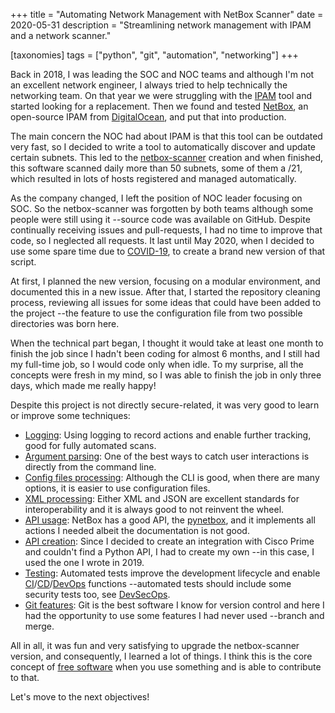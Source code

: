 +++
title = "Automating Network Management with NetBox Scanner"
date  = 2020-05-31
description = "Streamlining network management with IPAM and a network scanner."

[taxonomies]
tags = ["python", "git", "automation", "networking"]
+++

Back in 2018, I was leading the SOC and NOC teams and although I'm not an excellent network engineer, I always tried to help technically the networking team.  On that year we were struggling with the [IPAM](https://en.wikipedia.org/wiki/IP_address_management) tool and started looking for a replacement.  Then we found and tested [NetBox](https://github.com/netbox-community/netbox), an open-source IPAM from [DigitalOcean](https://www.digitalocean.com/), and put that into production.

The main concern the NOC had about IPAM is that this tool can be outdated very fast, so I decided to write a tool to automatically discover and update certain subnets.  This led to the [netbox-scanner](https://github.com/lopes/netbox-scanner) creation and when finished, this software scanned daily more than 50 subnets, some of them a /21, which resulted in lots of hosts registered and managed automatically.

As the company changed, I left the position of NOC leader focusing on SOC.  So the netbox-scanner was forgotten by both teams although some people were still using it --source code was available on GitHub.  Despite continually receiving issues and pull-requests, I had no time to improve that code, so I neglected all requests.  It last until May 2020, when I decided to use some spare time due to [COVID-19](https://en.wikipedia.org/wiki/COVID-19_pandemic), to create a brand new version of that script.

At first, I planned the new version, focusing on a modular environment, and documented this in a new issue.  After that, I started the repository cleaning process, reviewing all issues for some ideas that could have been added to the project --the feature to use the configuration file from two possible directories was born here.

When the technical part began, I thought it would take at least one month to finish the job since I hadn't been coding for almost 6 months, and I still had my full-time job, so I would code only when idle.  To my surprise, all the concepts were fresh in my mind, so I was able to finish the job in only three days, which made me really happy!

Despite this project is not directly secure-related, it was very good to learn or improve some techniques:

- [Logging](https://realpython.com/python-logging/): Using logging to record actions and enable further tracking, good for fully automated scans.
- [Argument parsing](https://realpython.com/command-line-interfaces-python-argparse/): One of the best ways to catch user interactions is directly from the command line.
- [Config files processing](https://docs.python.org/3/library/configparser.html): Although the CLI is good, when there are many options, it is easier to use configuration files.
- [XML processing](https://docs.python.org/3/library/xml.etree.elementtree.html): Either XML and JSON are excellent standards for interoperability and it is always good to not reinvent the wheel.
- [API usage](https://pynetbox.readthedocs.io/en/latest/): NetBox has a good API, the [pynetbox](https://github.com/digitalocean/pynetbox), and it implements all actions I needed albeit the documentation is not good.
- [API creation](https://github.com/lopes/netbox-scanner/blob/master/nbs/prime.md): Since I decided to create an integration with Cisco Prime and couldn't find a Python API, I had to create my own --in this case, I used the one I wrote in 2019.
- [Testing](https://realpython.com/python-testing/): Automated tests improve the development lifecycle and enable [CI](https://en.wikipedia.org/wiki/Continuous_integration)/[CD](https://en.wikipedia.org/wiki/Continuous_delivery)/[DevOps](https://en.wikipedia.org/wiki/DevOps) functions --automated tests should include some security tests too, see [DevSecOps](https://www.redhat.com/en/topics/devops/what-is-devsecops).
- [Git features](https://backlog.com/git-tutorial/branching/create-branch/): Git is the best software I know for version control and here I had the opportunity to use some features I had never used --branch and merge.

All in all, it was fun and very satisfying to upgrade the netbox-scanner version, and consequently, I learned a lot of things.  I think this is the core concept of [free software](https://en.wikipedia.org/wiki/Free_software) when you use something and is able to contribute to that.

Let's move to the next objectives!
